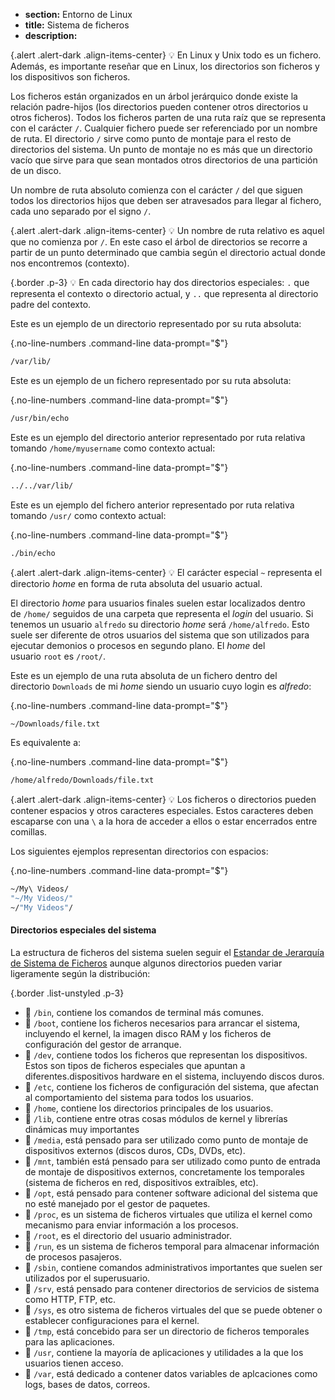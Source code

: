 * **section:** Entorno de Linux
* **title:** Sistema de ficheros
* **description:** 

{.alert .alert-dark .align-items-center}
💡 En Linux y Unix todo es un fichero. Además, es importante reseñar que en Linux, los directorios son ficheros y los dispositivos son ficheros.

Los ficheros están organizados en un árbol jerárquico donde existe la relación padre-hijos (los directorios pueden contener otros directorios u otros ficheros). Todos los ficheros parten de una ruta raíz que se representa con el carácter `/`. Cualquier fichero puede ser referenciado por un nombre de ruta. El directorio `/` sirve como punto de montaje para el resto de directorios del sistema. Un punto de montaje no es más que un directorio vacío que sirve para que sean montados otros directorios de una partición de un disco.

Un nombre de ruta absoluto comienza con el carácter `/` del que siguen todos los directorios hijos que deben ser atravesados para llegar al fichero, cada uno separado por el signo `/`.

{.alert .alert-dark .align-items-center}
💡 Un nombre de ruta relativo es aquel que no comienza por `/`. En este caso el árbol de directorios se recorre a partir de un punto determinado que cambia según el directorio actual donde nos encontremos (contexto).

{.border .p-3}
💡 En cada directorio hay dos directorios especiales: `.` que representa el contexto o directorio actual, y `..` que representa al directorio padre del contexto.

Este es un ejemplo de un directorio representado por su ruta absoluta:

{.no-line-numbers .command-line data-prompt="$"}
```bash
/var/lib/
```

Este es un ejemplo de un fichero representado por su ruta absoluta:

{.no-line-numbers .command-line data-prompt="$"}
```bash
/usr/bin/echo
```

Este es un ejemplo del directorio anterior representado por ruta relativa tomando `/home/myusername` como contexto actual:

{.no-line-numbers .command-line data-prompt="$"}
```bash
../../var/lib/
```

Este es un ejemplo del fichero anterior representado por ruta relativa tomando `/usr/` como contexto actual:

{.no-line-numbers .command-line data-prompt="$"}
```bash
./bin/echo
```

{.alert .alert-dark .align-items-center}
💡 El carácter especial `~` representa el directorio *home* en forma de ruta absoluta del usuario actual.

El directorio *home* para usuarios finales suelen estar localizados dentro de `/home/` seguidos de una carpeta que representa el *login* del usuario. Si tenemos un usuario `alfredo` su directorio *home* será `/home/alfredo`. Esto suele ser diferente de otros usuarios del sistema que son utilizados para ejecutar demonios o procesos en segundo plano. El *home* del usuario `root` es `/root/`.

Este es un ejemplo de una ruta absoluta de un fichero dentro del directorio `Downloads` de mi *home* siendo un usuario cuyo login es *alfredo*:

{.no-line-numbers .command-line data-prompt="$"}
```bash
~/Downloads/file.txt
```

Es equivalente a:

{.no-line-numbers .command-line data-prompt="$"}
```bash
/home/alfredo/Downloads/file.txt
```

{.alert .alert-dark .align-items-center}
💡 Los ficheros o directorios pueden contener espacios y otros caracteres especiales. Estos caracteres deben escaparse con una `\` a la hora de acceder a ellos o estar encerrados entre comillas.


Los siguientes ejemplos representan directorios con espacios:

{.no-line-numbers .command-line data-prompt="$"}
```bash
~/My\ Videos/
"~/My Videos/"
~/"My Videos"/
```

#### **Directorios especiales del sistema**

La estructura de ficheros del sistema suelen seguir el [Estandar de Jerarquía de Sistema de Ficheros](https://www.pathname.com/fhs/pub/fhs-2.3.html) aunque algunos directorios pueden variar ligeramente según la distribución:

{.border .list-unstyled .p-3}
- 📂 `/bin`, contiene los comandos de terminal más comunes.
- 📂 `/boot`, contiene los ficheros necesarios para arrancar el sistema, incluyendo el kernel, la imagen disco RAM y los ficheros de configuración del gestor de arranque.
- 📂 `/dev`, contiene todos los ficheros que representan los dispositivos. Estos son tipos de ficheros especiales que apuntan a diferentes.dispositivos hardware en el sistema, incluyendo discos duros.
- 📂 `/etc`, contiene los ficheros de configuración del sistema, que afectan al comportamiento del sistema para todos los usuarios.
- 📂 `/home`, contiene los directorios principales de los usuarios.
- 📂 `/lib`, contiene entre otras cosas módulos de kernel y librerías dinámicas muy importantes
- 📂 `/media`, está pensado para ser utilizado como punto de montaje de dispositivos externos (discos duros, CDs, DVDs, etc).
- 📂 `/mnt`, también está pensado para ser utilizado como punto de entrada de montaje de dispositivos externos, concretamente los temporales (sistema de ficheros en red, dispositivos extraíbles, etc).
- 📂 `/opt`, está pensado para contener software adicional del sistema que no esté manejado por el gestor de paquetes.
- 📂 `/proc`, es un sistema de ficheros virtuales que utiliza el kernel como mecanismo para enviar información a los procesos.
- 📂 `/root`, es el directorio del usuario administrador.
- 📂 `/run`, es un sistema de ficheros temporal para almacenar información de procesos pasajeros.
- 📂 `/sbin`, contiene comandos administrativos importantes que suelen ser utilizados por el superusuario.
- 📂 `/srv`, está pensado para contener directorios de servicios de sistema como HTTP, FTP, etc.
- 📂 `/sys`, es otro sistema de ficheros virtuales del que se puede obtener o establecer configuraciones para el kernel.
- 📂 `/tmp`, está concebido para ser un directorio de ficheros temporales para las aplicaciones.
- 📂 `/usr`, contiene la mayoría de aplicaciones y utilidades a la que los usuarios tienen acceso.
- 📂 `/var`, está dedicado a contener datos variables de aplcaciones como logs, bases de datos, correos.
